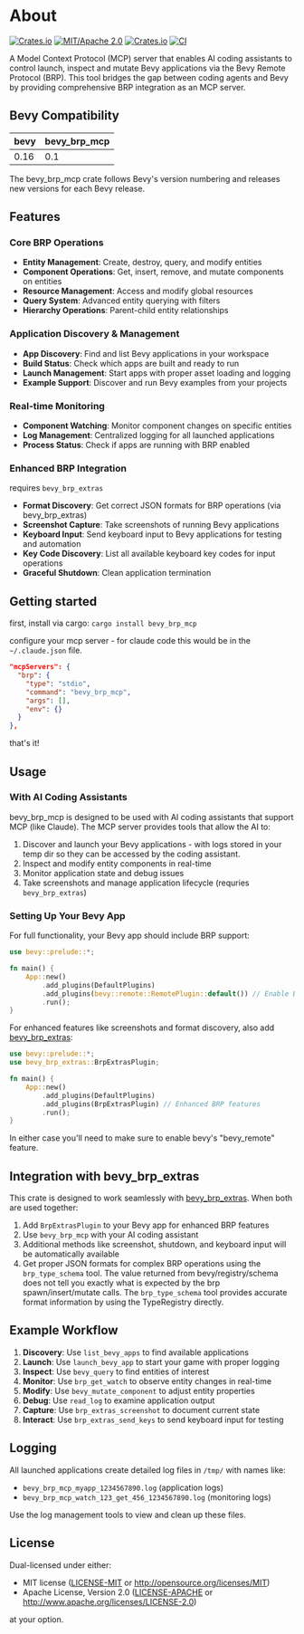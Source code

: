 # About

[![Crates.io](https://img.shields.io/crates/v/bevy_brp_mcp.svg)](https://crates.io/crates/bevy_brp_mcp)
[![MIT/Apache 2.0](https://img.shields.io/badge/license-MIT%2FApache-blue.svg)](https://github.com/natepiano/bevy_brp/mcp#license)
[![Crates.io](https://img.shields.io/crates/d/bevy_brp_mcp.svg)](https://crates.io/crates/bevy_brp_mcp)
[![CI](https://github.com/natepiano/bevy_brp/workflows/CI/badge.svg)](https://github.com/natepiano/bevy_brp/actions)

A Model Context Protocol (MCP) server that enables AI coding assistants to control launch, inspect and mutate Bevy applications via the Bevy Remote Protocol (BRP). This tool bridges the gap between coding agents and Bevy by providing comprehensive BRP integration as an MCP server.

## Bevy Compatibility

| bevy | bevy_brp_mcp |
|------|--------------|
| 0.16 | 0.1          |

The bevy_brp_mcp crate follows Bevy's version numbering and releases new versions for each Bevy release.

## Features

### Core BRP Operations
- **Entity Management**: Create, destroy, query, and modify entities
- **Component Operations**: Get, insert, remove, and mutate components on entities
- **Resource Management**: Access and modify global resources
- **Query System**: Advanced entity querying with filters
- **Hierarchy Operations**: Parent-child entity relationships

### Application Discovery & Management
- **App Discovery**: Find and list Bevy applications in your workspace
- **Build Status**: Check which apps are built and ready to run
- **Launch Management**: Start apps with proper asset loading and logging
- **Example Support**: Discover and run Bevy examples from your projects

### Real-time Monitoring
- **Component Watching**: Monitor component changes on specific entities
- **Log Management**: Centralized logging for all launched applications
- **Process Status**: Check if apps are running with BRP enabled

### Enhanced BRP Integration
requires `bevy_brp_extras`

- **Format Discovery**: Get correct JSON formats for BRP operations (via bevy_brp_extras)
- **Screenshot Capture**: Take screenshots of running Bevy applications
- **Keyboard Input**: Send keyboard input to Bevy applications for testing and automation
- **Key Code Discovery**: List all available keyboard key codes for input operations
- **Graceful Shutdown**: Clean application termination

## Getting started
first, install via cargo:
`cargo install bevy_brp_mcp`

configure your mcp server - for claude code this would be in the `~/.claude.json` file.

```json
"mcpServers": {
  "brp": {
    "type": "stdio",
    "command": "bevy_brp_mcp",
    "args": [],
    "env": {}
  }
},
```
that's it!

## Usage

### With AI Coding Assistants

bevy_brp_mcp is designed to be used with AI coding assistants that support MCP (like Claude). The MCP server provides tools that allow the AI to:

1. Discover and launch your Bevy applications - with logs stored in your temp dir so they can be accessed by the coding assistant.
2. Inspect and modify entity components in real-time
3. Monitor application state and debug issues
4. Take screenshots and manage application lifecycle (requries `bevy_brp_extras`)

### Setting Up Your Bevy App

For full functionality, your Bevy app should include BRP support:

```rust
use bevy::prelude::*;

fn main() {
    App::new()
        .add_plugins(DefaultPlugins)
        .add_plugins(bevy::remote::RemotePlugin::default()) // Enable BRP
        .run();
}
```

For enhanced features like screenshots and format discovery, also add [bevy_brp_extras](https://github.com/natepiano/bevy_brp/extras):

```rust
use bevy::prelude::*;
use bevy_brp_extras::BrpExtrasPlugin;

fn main() {
    App::new()
        .add_plugins(DefaultPlugins)
        .add_plugins(BrpExtrasPlugin) // Enhanced BRP features
        .run();
}
```

In either case you'll need to make sure to enable bevy's "bevy_remote" feature.

## Integration with bevy_brp_extras

This crate is designed to work seamlessly with [bevy_brp_extras](https://github.com/natepiano/bevy_brp/extras). When both are used together:

1. Add `BrpExtrasPlugin` to your Bevy app for enhanced BRP features
2. Use `bevy_brp_mcp` with your AI coding assistant
3. Additional methods like screenshot, shutdown, and keyboard input will be automatically available
4. Get proper JSON formats for complex BRP operations using the `brp_type_schema` tool. The value returned from bevy/registry/schema does not tell you exactly what is expected by the brp spawn/insert/mutate calls. The `brp_type_schema` tool provides accurate format information by using the TypeRegistry directly.

## Example Workflow

1. **Discovery**: Use `list_bevy_apps` to find available applications
2. **Launch**: Use `launch_bevy_app` to start your game with proper logging
3. **Inspect**: Use `bevy_query` to find entities of interest
4. **Monitor**: Use `brp_get_watch` to observe entity changes in real-time
5. **Modify**: Use `bevy_mutate_component` to adjust entity properties
6. **Debug**: Use `read_log` to examine application output
7. **Capture**: Use `brp_extras_screenshot` to document current state
8. **Interact**: Use `brp_extras_send_keys` to send keyboard input for testing

## Logging

All launched applications create detailed log files in `/tmp/` with names like:
- `bevy_brp_mcp_myapp_1234567890.log` (application logs)
- `bevy_brp_mcp_watch_123_get_456_1234567890.log` (monitoring logs)

Use the log management tools to view and clean up these files.

## License

Dual-licensed under either:
- MIT license ([LICENSE-MIT](LICENSE-MIT) or http://opensource.org/licenses/MIT)
- Apache License, Version 2.0 ([LICENSE-APACHE](LICENSE-APACHE) or http://www.apache.org/licenses/LICENSE-2.0)

at your option.
